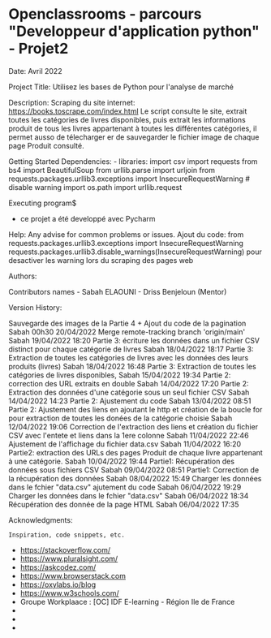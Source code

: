 #  Openclassrooms - parcours "Developpeur d'application python" - Projet2

Date: Avril 2022


Project Title:
Utilisez les bases de Python pour l'analyse de marché

Description:
Scraping du site internet: https://books.toscrape.com/index.html
Le script consulte le site, extrait toutes les catégories de livres disponibles, puis extrait les informations produit de tous les livres appartenant à toutes les différentes catégories, il permet ausso de télecharger er de sauvegarder le fichier image de chaque page Produit consulté.

Getting Started
  Dependencies:
    - libraries:
    import csv
    import requests
    from bs4 import BeautifulSoup
    from urllib.parse import urljoin
    from requests.packages.urllib3.exceptions import InsecureRequestWarning # disable warning
    import os.path
    import urllib.request
    

  Executing program$
  - ce projet a été developpé avec Pycharm

  Help:
  Any advise for common problems or issues.
  Ajout du code:
              from requests.packages.urllib3.exceptions import InsecureRequestWarning
              requests.packages.urllib3.disable_warnings(InsecureRequestWarning)
  pour desactiver les warning lors du scraping des pages web



  Authors:
  
  Contributors names
    - Sabah ELAOUNI
    - Driss Benjeloun (Mentor)

 Version History:
 
  Sauvegarde des images de la Partie 4 + Ajout du code de la pagination Sabah 00h30 20/04/2022
  Merge remote-tracking branch 'origin/main' Sabah 19/04/2022 18:20
  Partie 3: écriture les données dans un fichier CSV distinct pour chaque catégorie de livres Sabah 18/04/2022 18:17
  Partie 3: Extraction de toutes les catégories de livres avec les données des leurs produits (livres) Sabah 18/04/2022 16:48
  Partie 3: Extraction de toutes les catégories de livres disponibles, Sabah 15/04/2022 19:34
  Partie 2: correction des URL extraits en double Sabah 14/04/2022 17:20
  Partie 2: Extraction des données d'une catégorie sous un seul fichier CSV Sabah 14/04/2022 14:23
  Partie 2: Ajustement du code Sabah 13/04/2022 08:51
  Partie 2: Ajustement des liens en ajoutant le http et  création de la boucle for pour extraction de toutes les donées de la catégorie choisie Sabah 12/04/2022 19:06
  Correction de l'extraction des liens et création du fichier CSV avec l'entete et liens dans la 1ere colonne Sabah 11/04/2022 22:46
  Ajustement de l'affichage du fichier data.csv Sabah 11/04/2022 16:20
  Partie2: extraction des URLs des pages Produit de chaque livre appartenant à une catégorie. Sabah 10/04/2022 19:44
  Partie1: Récupération des données sous fichiers CSV Sabah 09/04/2022 08:51
  Partie1: Correction de la récupération des données Sabah 08/04/2022 15:49
  Charger les données dans le fchier "data.csv" ajutement du code Sabah 06/04/2022 19:29
  Charger les données dans le fchier "data.csv" Sabah 06/04/2022 18:34
  Récupération des donnée de la page HTML Sabah 06/04/2022 17:35


  Acknowledgments:
  
    Inspiration, code snippets, etc.

- https://stackoverflow.com/
- https://www.pluralsight.com/
- https://askcodez.com/
- https://www.browserstack.com
- https://oxylabs.io/blog
- https://www.w3schools.com/
- Groupe Workplaace : [OC] IDF E-learning - Région Ile de France
-
-
-
